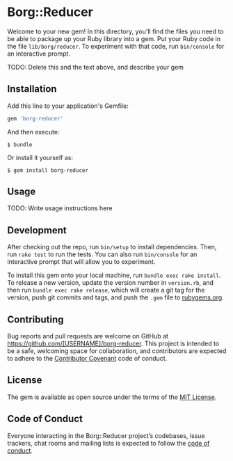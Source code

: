 # Borg::Reducer

Welcome to your new gem! In this directory, you'll find the files you need to be able to package up your Ruby library into a gem. Put your Ruby code in the file `lib/borg/reducer`. To experiment with that code, run `bin/console` for an interactive prompt.

TODO: Delete this and the text above, and describe your gem

## Installation

Add this line to your application's Gemfile:

```ruby
gem 'borg-reducer'
```

And then execute:

    $ bundle

Or install it yourself as:

    $ gem install borg-reducer

## Usage

TODO: Write usage instructions here

## Development

After checking out the repo, run `bin/setup` to install dependencies. Then, run `rake test` to run the tests. You can also run `bin/console` for an interactive prompt that will allow you to experiment.

To install this gem onto your local machine, run `bundle exec rake install`. To release a new version, update the version number in `version.rb`, and then run `bundle exec rake release`, which will create a git tag for the version, push git commits and tags, and push the `.gem` file to [rubygems.org](https://rubygems.org).

## Contributing

Bug reports and pull requests are welcome on GitHub at https://github.com/[USERNAME]/borg-reducer. This project is intended to be a safe, welcoming space for collaboration, and contributors are expected to adhere to the [Contributor Covenant](http://contributor-covenant.org) code of conduct.

## License

The gem is available as open source under the terms of the [MIT License](https://opensource.org/licenses/MIT).

## Code of Conduct

Everyone interacting in the Borg::Reducer project’s codebases, issue trackers, chat rooms and mailing lists is expected to follow the [code of conduct](https://github.com/[USERNAME]/borg-reducer/blob/master/CODE_OF_CONDUCT.md).
